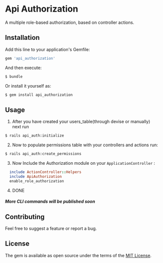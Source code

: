 # Api Authorization 
A multiple role-based authorization, based on controller actions.

## Installation
Add this line to your application's Gemfile:

```ruby
gem 'api_authorization'
```

And then execute:
```bash
$ bundle
```

Or install it yourself as:
```bash
$ gem install api_authorization
```

## Usage
1. After you have created your users_table(through devise or manually) next run 
```bash
$ rails api_auth:initialize
```
2. Now to populate permissions table with your controllers and actions run:
```bash
$ rails api_auth:create_permissions
```
3. Now Include the Authorization module on your `ApplicationController` :
```ruby
  include ActionController::Helpers
  include ApiAuthorization
  enable_role_authorization
```
4. DONE

##### More CLI commands will be published soon

## Contributing
Feel free to suggest a feature or report a bug.

## License
The gem is available as open source under the terms of the [MIT License](https://opensource.org/licenses/MIT).
